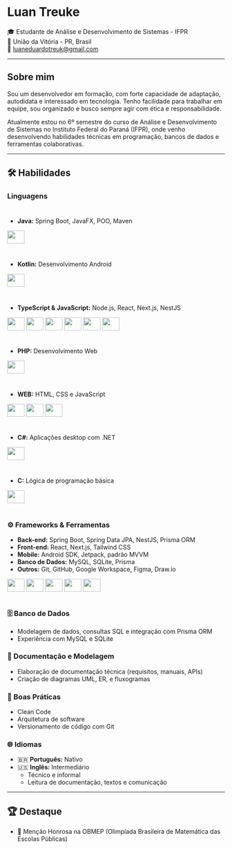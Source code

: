 # Luan Treuke

🎓 Estudante de Análise e Desenvolvimento de Sistemas - IFPR  
📍 União da Vitória - PR, Brasil  
📧 luaneduardotreuk@gmail.com  

---

## Sobre mim

Sou um desenvolvedor em formação, com forte capacidade de adaptação, autodidata e interessado em tecnologia. Tenho facilidade para trabalhar em equipe, sou organizado e busco sempre agir com ética e responsabilidade.

Atualmente estou no 6º semestre do curso de Análise e Desenvolvimento de Sistemas no Instituto Federal do Paraná (IFPR), onde venho desenvolvendo habilidades técnicas em programação, bancos de dados e ferramentas colaborativas.

---

## 🛠️ Habilidades


### Linguagens

#

- **Java:** Spring Boot, JavaFX, POO, Maven
<div style="display: inline_block">
  <img align="center" height="30" width="40" src="https://devicon-website.vercel.app/api/java/original.svg"></img>
</div> 

#

- **Kotlin:** Desenvolvimento Android
<div style="display: inline_block">
  <img align="center" height="30" width="40" src="https://devicon-website.vercel.app/api/kotlin/original.svg"></img>
</div>

#

- **TypeScript & JavaScript:** Node.js, React, Next.js, NestJS
  
<div style="display: inline_block">
  <img align="center" height="30" width="40" src="https://devicon-website.vercel.app/api/typescript/original.svg"></img>
  <img align="center" height="30" width="40" src="https://devicon-website.vercel.app/api/javascript/original.svg"></img>
  <img align="center" height="30" width="40" src="https://devicon-website.vercel.app/api/nodejs/original.svg"></img>
  <img align="center" height="30" width="40" src="https://devicon-website.vercel.app/api/react/original.svg"></img>
  <img align="center" height="30" width="40" src="https://devicon-website.vercel.app/api/nextjs/original.svg"></img>
  <img align="center" height="30" width="40" src="https://devicon-website.vercel.app/api/nestjs/plain.svg"></img>
</div>

#
  
- **PHP:** Desenvolvimento Web

<div style="display: inline_block">
  <img align="center" height="30" width="40" src="https://devicon-website.vercel.app/api/php/original.svg"></img>
</div>

#
  
- **WEB:** HTML, CSS e JavaScript

<div style="display: inline_block">
  <img align="center" height="30" width="40" src="https://devicon-website.vercel.app/api/html5/original.svg"></img>
  <img align="center" height="30" width="40" src="https://devicon-website.vercel.app/api/css3/original.svg"></img>
  <img align="center" height="30" width="40" src="https://devicon-website.vercel.app/api/javascript/original.svg"></img>
</div>

#

- **C#:** Aplicações desktop com .NET

<div style="display: inline_block">
  <img align="center" height="30" width="40" src="https://devicon-website.vercel.app/api/dotnetcore/original.svg"></img>
</div>

#
- **C:** Lógica de programação básica

<div style="display: inline_block">
  <img align="center" height="30" width="40" src="https://devicon-website.vercel.app/api/c/original.svg"></img>
</div>

#

### ⚙️ Frameworks & Ferramentas
- **Back-end:** Spring Boot, Spring Data JPA, NestJS, Prisma ORM  
- **Front-end:** React, Next.js, Tailwind CSS  
- **Mobile:** Android SDK, Jetpack, padrão MVVM  
- **Banco de Dados:** MySQL, SQLite, Prisma  
- **Outros:** Git, GitHub, Google Workspace, Figma, Draw.io

<div style="display: inline_block">
  <img align="center" height="30" width="40" src="https://devicon-website.vercel.app/api/mysql/original.svg"></img>
  <img align="center" height="30" width="40" src="https://devicon-website.vercel.app/api/sqlite/original.svg"></img>
  <img align="center" height="30" width="40" src="https://devicon-website.vercel.app/api/git/original.svg"></img>
  <img align="center" height="30" width="40" src="https://devicon-website.vercel.app/api/github/original.svg""></img>
  <img align="center" height="30" width="40" src="https://devicon-website.vercel.app/api/figma/original.svg""></img>
</div>

#

### 🗄️ Banco de Dados
- Modelagem de dados, consultas SQL e integração com Prisma ORM  
- Experiência com MySQL e SQLite

### 📝 Documentação e Modelagem
- Elaboração de documentação técnica (requisitos, manuais, APIs)
- Criação de diagramas UML, ER, e fluxogramas

### 📐 Boas Práticas
- Clean Code  
- Arquitetura de software  
- Versionamento de código com Git  

### 🌐 Idiomas
- 🇧🇷 **Português:** Nativo  
- 🇺🇸 **Inglês:** Intermediário
  - Técnico e informal
  - Leitura de documentação, textos e comunicação

---

## 🏆 Destaque

- 🥇 Menção Honrosa na OBMEP (Olimpíada Brasileira de Matemática das Escolas Públicas)
